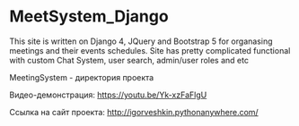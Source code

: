 # MeetSystem_Django
This site is written on Django 4, JQuery and Bootstrap 5 for organasing meetings and their events schedules. Site has pretty complicated functional with custom Chat System, user search, admin/user roles and etc

MeetingSystem - директория проекта 

Видео-демонстрация: https://youtu.be/Yk-xzFaFlgU

Ссылка на сайт проекта: http://igorveshkin.pythonanywhere.com/
